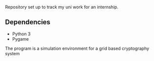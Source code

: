 Repository set up to track my uni work for an internship.

Dependencies
-------
* Python 3
* Pygame

The program is a simulation environment for a grid based cryptography system
